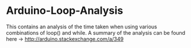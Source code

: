 Arduino-Loop-Analysis
=====================

This contains an analysis of the time taken when using various combinations of loop() and while. A summary of the analysis can be found here -> http://arduino.stackexchange.com/a/349
